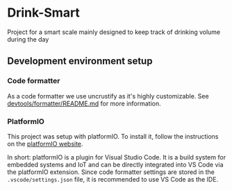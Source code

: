 # Drink-Smart

Project for a smart scale mainly designed to keep track of drinking volume during the day

## Development environment setup

### Code formatter

As a code formatter we use uncrustify as it's highly customizable. See [devtools/formatter/README.md](devtools/formatter/README.md) for more information.

### PlatformIO
This project was setup with platformIO. To install it, follow the instructions on the [platformIO website](https://platformio.org/install/cli).

In short: platformIO is a plugin for Visual Studio Code. It is a build system for embedded systems and IoT and can be directly integrated into VS Code via the platformIO extension. Since code formatter settings are stored in the `.vscode/settings.json` file, it is recommended to use VS Code as the IDE.

